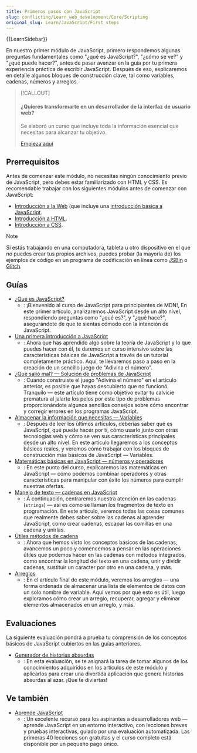 ```yaml
---
title: Primeros pasos con JavaScript
slug: conflicting/Learn_web_development/Core/Scripting
original_slug: Learn/JavaScript/First_steps
---
```


{{LearnSidebar}}

En nuestro primer módulo de JavaScript, primero respondemos algunas preguntas fundamentales como "¿qué es JavaScript?", "¿cómo se ve?" y "¿qué puede hacer?", antes de pasar avanzar en la guía por tu primera experiencia práctica de escribir JavaScript. Después de eso, explicaremos en detalle algunos bloques de construcción clave, tal como variables, cadenas, números y arreglos.

> [!CALLOUT]
>
> #### ¿Quieres transformarte en un desarrollador de la interfaz de usuario web?
>
> Se elaboró un curso que incluye toda la información esencial que necesitas para alcanzar tu objetivo.
>
> [Empieza aquí](/es/docs/orphaned/Learn/Front-end_web_developer)

## Prerrequisitos

Antes de comenzar este módulo, no necesitas ningún conocimiento previo de JavaScript, pero debes estar familiarizado con HTML y CSS. Es recomendable trabajar con los siguientes módulos antes de comenzar con JavaScript:

- [Introducción a la Web](/es/docs/Learn_web_development/Getting_started/Your_first_website) (que incluye una [introducción básica a JavaScript](/es/docs/Learn_web_development/Getting_started/Your_first_website/Adding_interactivity).
- [Introducción a HTML](/es/docs/conflicting/Learn_web_development/Core/Structuring_content).
- [Introducción a CSS](/es/docs/conflicting/Learn_web_development/Core/Styling_basics).

> [!NOTE]
> Si estás trabajando en una computadora, tableta u otro dispositivo en el que no puedes crear tus propios archivos, puedes probar (la mayoría de) los ejemplos de código en un programa de codificación en línea como [JSBin](https://jsbin.com/) o [Glitch](https://glitch.com/).

## Guías

- [¿Qué es JavaScript?](/es/docs/Learn_web_development/Core/Scripting/What_is_JavaScript)
  - : ¡Bienvenido al curso de JavaScript para principiantes de MDN!, En este primer artículo, analizaremos JavaScript desde un alto nivel, respondiendo preguntas como "¿qué es?", y "¿qué hace?", asegurándote de que te sientas cómodo con la intención de JavaScript.
- [Una primera introducción a JavaScript](/es/docs/Learn_web_development/Core/Scripting/A_first_splash)
  - : Ahora que has aprendido algo sobre la teoría de JavaScript y lo que puedes hacer con él, te daremos un curso intensivo sobre las características básicas de JavaScript a través de un tutorial completamente práctico. Aquí, te llevaremos paso a paso en la creación de un sencillo juego de "Adivina el número".
- [¿Qué salió mal? — Solución de problemas de JavaScript](/es/docs/Learn_web_development/Core/Scripting/What_went_wrong)
  - : Cuando construiste el juego "Adivina el número" en el artículo anterior, es posible que hayas descubierto que no funcionó. Tranquilo — este artículo tiene como objetivo evitar tu calvicie prematura al jalarte los pelos por este tipo de problemas proporcionándote algunos sencillos consejos sobre cómo encontrar y corregir errores en los programas JavaScript.
- [Almacenar la información que necesitas — Variables](/es/docs/Learn_web_development/Core/Scripting/Variables)
  - : Después de leer los últimos artículos, deberías saber qué es JavaScript, qué puede hacer por ti, cómo usarlo junto con otras tecnologías web y cómo se ven sus características principales desde un alto nivel. En este artículo llegaremos a los conceptos básicos reales, y veremos cómo trabajar con los bloques de construcción más básicos de JavaScript — Variables.
- [Matemáticas básicas en JavaScript — números y operadores](/es/docs/Learn_web_development/Core/Scripting/Math)
  - : En este punto del curso, explicaremos las matemáticas en JavaScript — cómo podemos combinar operadores y otras características para manipular con éxito los números para cumplir nuestras ofertas.
- [Manejo de texto — cadenas en JavaScript](/es/docs/Learn_web_development/Core/Scripting/Strings)
  - : A continuación, centraremos nuestra atención en las cadenas (`strings`) — así es como se llaman los fragmentos de texto en programación. En este artículo, veremos todas las cosas comunes que realmente debes saber sobre las cadenas al aprender JavaScript, como crear cadenas, escapar las comillas en una cadena y unirlas.
- [Útiles métodos de cadena](/es/docs/Learn_web_development/Core/Scripting/Useful_string_methods)
  - : Ahora que hemos visto los conceptos básicos de las cadenas, avancemos un poco y comencemos a pensar en las operaciones útiles que podemos hacer en las cadenas con métodos integrados, como encontrar la longitud del texto en una cadena, unir y dividir cadenas, sustituir un caracter por otro en una cadena, y más.
- [Arreglos](/es/docs/Learn_web_development/Core/Scripting/Arrays)
  - : En el artículo final de este módulo, veremos los arreglos — una forma ordenada de almacenar una lista de elementos de datos con un solo nombre de variable. Aquí vemos por qué esto es útil, luego exploramos cómo crear un arreglo, recuperar, agregar y eliminar elementos almacenados en un arreglo, y más.

## Evaluaciones

La siguiente evaluación pondrá a prueba tu comprensión de los conceptos básicos de JavaScript cubiertos en las guías anteriores.

- [Generador de historias absurdas](/es/docs/Learn_web_development/Core/Scripting/Silly_story_generator)
  - : En esta evaluación, se te asignará la tarea de tomar algunos de los conocimientos adquiridos en los artículos de este módulo y aplicarlos para crear una divertida aplicación que genere historias absurdas al azar. ¡Que te diviertas!

## Ve también

- [Aprende JavaScript](https://learnjavascript.online/)
  - : Un excelente recurso para los aspirantes a desarrolladores web — aprende JavaScript en un entorno interactivo, con lecciones breves y pruebas interactivas, guiado por una evaluación automatizada. Las primeras 40 lecciones son gratuitas y el curso completo está disponible por un pequeño pago único.
